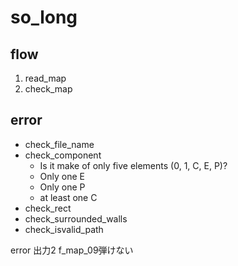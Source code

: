 # so_long

## flow
1. read_map
1. check_map

## error
- check_file_name
- check_component
	- Is it make of only five elements (0, 1, C, E, P)?
	- Only one E
	- Only one P
	- at least one C
- check_rect
- check_surrounded_walls
- check_isvalid_path



error 出力2
f_map_09弾けない
